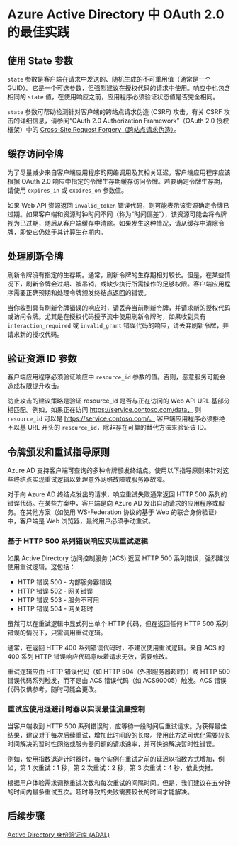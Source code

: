 <properties
	pageTitle="Azure AD 中 OAuth 2.0 的最佳实践 | Azure"
	description="本文介绍在开发使用 Azure Active Directory 中的 OAuth 2.0 的应用程序时运用的最佳实践。"
	services="active-directory"
	documentationCenter=".net"
	authors="priyamohanram"
	manager="mbaldwin"
	editor=""/>

<tags
	ms.service="active-directory"
	ms.date="05/31/2016"
	wacn.date="07/26/2016"/>


# Azure Active Directory 中 OAuth 2.0 的最佳实践

## 使用 State 参数

`state` 参数是客户端在请求中发送的、随机生成的不可重用值（通常是一个 GUID）。它是一个可选参数，但强烈建议在授权代码的请求中使用。响应中也包含相同的 `state` 值，在使用响应之前，应用程序必须验证状态值是否完全相同。

`state` 参数可帮助检测针对客户端的跨站点请求伪造 (CSRF) 攻击。有关 CSRF 攻击的详细信息，请参阅“OAuth 2.0 Authorization Framework”（OAuth 2.0 授权框架）中的 [Cross-Site Request Forgery（跨站点请求伪造）](https://tools.ietf.org/html/rfc6749#section-10.12)。

## 缓存访问令牌

为了尽量减少来自客户端应用程序的网络调用及其相关延迟，客户端应用程序应该根据 OAuth 2.0 响应中指定的令牌生存期缓存访问令牌。若要确定令牌生存期，请使用 `expires_in` 或 `expires_on` 参数值。

如果 Web API 资源返回 `invalid_token` 错误代码，则可能表示该资源确定令牌已过期。如果客户端和资源时钟时间不同（称为“时间偏差”），该资源可能会将令牌视为已过期，随后从客户端缓存中清除。如果发生这种情况，请从缓存中清除令牌，即使它仍处于其计算生存期内。

## 处理刷新令牌

刷新令牌没有指定的生存期。通常，刷新令牌的生存期相对较长。但是，在某些情况下，刷新令牌会过期、被吊销，或缺少执行所需操作的足够权限。客户端应用程序需要正确预期和处理令牌颁发终结点返回的错误。

当你收到具有刷新令牌错误的响应时，请丢弃当前刷新令牌，并请求新的授权代码或访问令牌。尤其是在授权代码授予流中使用刷新令牌时，如果收到具有 `interaction_required` 或 `invalid_grant` 错误代码的响应，请丢弃刷新令牌，并请求新的授权代码。

## 验证资源 ID 参数

客户端应用程序必须验证响应中 `resource_id` 参数的值。否则，恶意服务可能会造成权限提升攻击。

 防止攻击的建议策略是验证 resource\_id 是否与正在访问的 Web API URL 基部分相匹配。例如，如果正在访问 https://service.contoso.com/data， 则 `resource_id` 可以是 https://service.contoso.com/。 客户端应用程序必须拒绝不以基 URL 开头的 `resource_id`，除非存在可靠的替代方法来验证该 ID。

## 令牌颁发和重试指导原则

Azure AD 支持客户端可查询的多种令牌颁发终结点。使用以下指导原则来针对这些终结点实现重试逻辑以处理意外网络故障或服务器故障。

对于向 Azure AD 终结点发出的请求，响应重试失败通常返回 HTTP 500 系列的错误代码。在某些方案中，客户端是向 Azure AD 发出自动请求的应用程序或服务。在其他方案（如使用 WS-Federation 协议的基于 Web 的联合身份验证）中，客户端是 Web 浏览器，最终用户必须手动重试。

### 基于 HTTP 500 系列错误响应实现重试逻辑

如果 Active Directory 访问控制服务 (ACS) 返回 HTTP 500 系列错误，强烈建议使用重试逻辑。这包括：

- HTTP 错误 500 - 内部服务器错误
- HTTP 错误 502 - 网关错误
- HTTP 错误 503 - 服务不可用
- HTTP 错误 504 - 网关超时

虽然可以在重试逻辑中显式列出单个 HTTP 代码，但在返回任何 HTTP 500 系列错误的情况下，只需调用重试逻辑。

通常，在返回 HTTP 400 系列错误代码时，不建议使用重试逻辑。来自 ACS 的 400 系列 HTTP 错误响应代码意味着请求无效，需要修改。

重试逻辑应由 HTTP 错误代码（如 HTTP 504（外部服务器超时））或 HTTP 500 错误代码系列触发，而不是由 ACS 错误代码（如 ACS90005）触发。ACS 错误代码仅供参考，随时可能会更改。

### 重试应使用退避计时器以实现最佳流量控制

当客户端收到 HTTP 500 系列错误时，应等待一段时间后重试请求。为获得最佳结果，建议对于每次后续重试，增加此时间段的长度。使用此方法可优化需要较长时间解决的暂时性网络或服务器问题的请求速率，并可快速解决暂时性错误。

例如，使用指数退避计时器时，每个实例在重试之前的延迟以指数方式增加，例如，第 1 次重试：1 秒，第 2 次重试：2 秒，第 3 次重试：4 秒，依此类推。

根据用户体验需求调整重试次数和每次重试的间隔时间。但是，我们建议在五分钟的时间内最多重试五次。超时导致的失败需要较长的时间才能解决。

## 后续步骤

[Active Directory 身份验证库 (ADAL)](/documentation/articles/active-directory-authentication-libraries/)

<!---HONumber=AcomDC_0718_2016-->